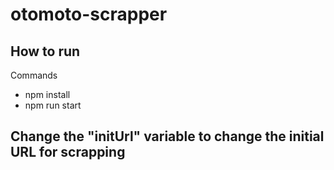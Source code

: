 # otomoto-scrapper

## How to run
Commands 
- npm install
- npm run start
 
## Change the "initUrl" variable to change the initial URL for scrapping
